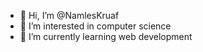 - 👋 Hi, I’m @NamlesKruaf
- 👀 I’m interested in computer science
- 🌱 I’m currently learning web development
<!---
NamlesKruaf/NamlesKruaf is a ✨ special ✨ repository because its `README.md` (this file) appears on your GitHub profile.
You can click the Preview link to take a look at your changes.
--->
